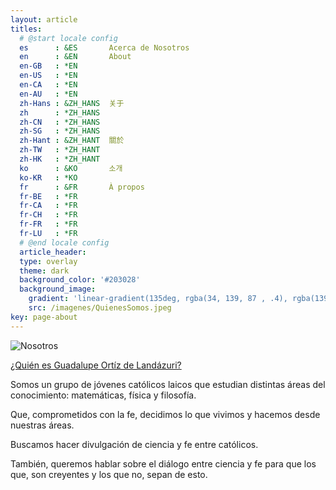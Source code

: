 ```yaml
---
layout: article
titles:
  # @start locale config
  es      : &ES       Acerca de Nosotros
  en      : &EN       About
  en-GB   : *EN
  en-US   : *EN
  en-CA   : *EN
  en-AU   : *EN
  zh-Hans : &ZH_HANS  关于
  zh      : *ZH_HANS
  zh-CN   : *ZH_HANS
  zh-SG   : *ZH_HANS
  zh-Hant : &ZH_HANT  關於
  zh-TW   : *ZH_HANT
  zh-HK   : *ZH_HANT
  ko      : &KO       소개
  ko-KR   : *KO
  fr      : &FR       À propos
  fr-BE   : *FR
  fr-CA   : *FR
  fr-CH   : *FR
  fr-FR   : *FR
  fr-LU   : *FR
  # @end locale config
  article_header:
  type: overlay
  theme: dark
  background_color: '#203028'
  background_image:
    gradient: 'linear-gradient(135deg, rgba(34, 139, 87 , .4), rgba(139, 34, 139, .4))'
    src: /imagenes/QuienesSomos.jpeg
key: page-about
---
```


![Nosotros](https://raw.githubusercontent.com/A-C-C-Guadalupe-Ortiz-De-Landazuri/Blog/master/imagenes/QuienesSomos.jpeg)

[¿Quién es Guadalupe Ortíz de Landázuri?](https://a-c-c-guadalupe-ortiz-de-landazuri.github.io/Blog/Guadalupe.html "¿Quién es Guadalupe Ortíz de Landázuri?")

Somos un grupo de jóvenes católicos laicos que estudian distintas áreas del conocimiento: matemáticas, física y filosofía.

Que, comprometidos con la fe, decidimos lo que vivimos y hacemos desde nuestras áreas.

Buscamos hacer divulgación de ciencia y fe entre católicos.

También, queremos hablar sobre el diálogo entre ciencia y fe para que los que, son creyentes y los que no, sepan de esto.
